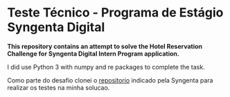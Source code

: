 # Teste Técnico - Programa de Estágio Syngenta Digital

**This repository contains an attempt to solve the Hotel Reservation Challenge for Syngenta Digital Intern Program application.**

I did use Python 3 with numpy and re packages to complete the task. 

Como parte do desafio clonei o [repositorio](https://github.com/syngenta-digital/challenge-python-hotel-reservation-test) indicado pela Syngenta para realizar os testes na minha solucao.
